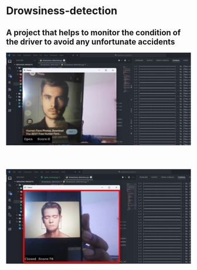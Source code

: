 # Drowsiness-detection

## A project that helps to monitor the condition of the driver to avoid any unfortunate accidents

![screenshot](open_score.png)

<br>
<br>

![screenshot](close_score.png)

 
